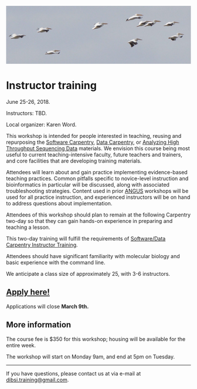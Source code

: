 ![Flock of birds](images/flock-bird.jpg "Instructor training")

# Instructor training

June 25-26, 2018.

Instructors: TBD.

Local organizer: Karen Word.

This workshop is intended for people interested in teaching, reusing
and repurposing the
[Software Carpentry](https://software-carpentry.org/lessons/),
[Data Carpentry](http://www.datacarpentry.org/lessons/), or
[Analyzing High Throughput Sequencing Data](https://angus.readthedocs.io/en/2016/)
materials.  We envision this course being most useful to current
teaching-intensive faculty, future teachers and trainers, and core
facilities that are developing training materials.

Attendees will learn about and gain practice implementing evidence-based teaching practices.  Common pitfalls specific to novice-level
instruction and bioinformatics in particular will be discussed, along
with associated troubleshooting strategies. Content used in prior
[ANGUS](ANGUS.html) workshops will be used for all practice
instruction, and experienced instructors will be on hand to address
questions about implementation.

Attendees of this workshop should plan to remain at the following
Carpentry two-day so that they can gain hands-on experience in
preparing and teaching a lesson.

This two-day training will fulfill the requirements of
[Software/Data Carpentry Instructor Training](https://swcarpentry.github.io/instructor-training/).

Attendees should have significant familiarity with molecular biology
and basic experience with the command line.

We anticipate a class size of approximately 25, with 3-6 instructors.

## [Apply here!](https://docs.google.com/forms/d/e/1FAIpQLScl_-fzt6eX9mSwJNy5JuNJUL44ZWKgNgcsGpseIXpB92d7zA/viewform)

Applications will close **March 9th.**

## More information

The course fee is $350 for this workshop; housing will be available for the
entire week.

The workshop will start on Monday 9am, and end at 5pm on Tuesday.

----

If you have questions, please contact us at via e-mail at [dibsi.training@gmail.com](mailto:dibsi.training@gmail.com).
